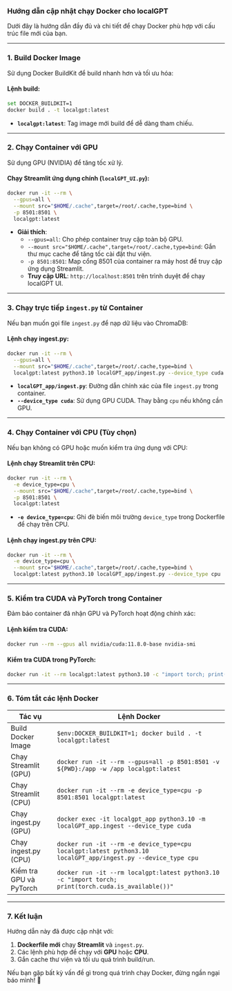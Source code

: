 ### **Hướng dẫn cập nhật chạy Docker cho localGPT**
Dưới đây là hướng dẫn đầy đủ và chi tiết để chạy Docker phù hợp với cấu trúc file mới của bạn.

---

### **1. Build Docker Image**
Sử dụng Docker BuildKit để build nhanh hơn và tối ưu hóa:

#### **Lệnh build:**
```bash
set DOCKER_BUILDKIT=1
docker build . -t localgpt:latest
```
- **`localgpt:latest`**: Tag image mới build để dễ dàng tham chiếu.

---

### **2. Chạy Container với GPU**
Sử dụng GPU (NVIDIA) để tăng tốc xử lý.

#### **Chạy Streamlit ứng dụng chính (`localGPT_UI.py`):**
```bash
docker run -it --rm \
  --gpus=all \
  --mount src="$HOME/.cache",target=/root/.cache,type=bind \
  -p 8501:8501 \
  localgpt:latest
```

- **Giải thích**:
   - `--gpus=all`: Cho phép container truy cập toàn bộ GPU.
   - `--mount src="$HOME/.cache",target=/root/.cache,type=bind`: Gắn thư mục cache để tăng tốc cài đặt thư viện.
   - `-p 8501:8501`: Map cổng 8501 của container ra máy host để truy cập ứng dụng Streamlit.
   - **Truy cập URL**: `http://localhost:8501` trên trình duyệt để chạy localGPT UI.

---

### **3. Chạy trực tiếp `ingest.py` từ Container**
Nếu bạn muốn gọi file `ingest.py` để nạp dữ liệu vào ChromaDB:

#### **Lệnh chạy ingest.py:**
```bash
docker run -it --rm \
  --gpus=all \
  --mount src="$HOME/.cache",target=/root/.cache,type=bind \
  localgpt:latest python3.10 localGPT_app/ingest.py --device_type cuda
```

- **`localGPT_app/ingest.py`**: Đường dẫn chính xác của file `ingest.py` trong container.
- **`--device_type cuda`**: Sử dụng GPU CUDA. Thay bằng `cpu` nếu không cần GPU.

---

### **4. Chạy Container với CPU (Tùy chọn)**
Nếu bạn không có GPU hoặc muốn kiểm tra ứng dụng với CPU:

#### **Lệnh chạy Streamlit trên CPU:**
```bash
docker run -it --rm \
  -e device_type=cpu \
  --mount src="$HOME/.cache",target=/root/.cache,type=bind \
  -p 8501:8501 \
  localgpt:latest
```
- **`-e device_type=cpu`**: Ghi đè biến môi trường `device_type` trong Dockerfile để chạy trên CPU.

#### **Lệnh chạy ingest.py trên CPU:**
```bash
docker run -it --rm \
  -e device_type=cpu \
  --mount src="$HOME/.cache",target=/root/.cache,type=bind \
  localgpt:latest python3.10 localGPT_app/ingest.py --device_type cpu
```

---

### **5. Kiểm tra CUDA và PyTorch trong Container**
Đảm bảo container đã nhận GPU và PyTorch hoạt động chính xác:

#### **Lệnh kiểm tra CUDA:**
```bash
docker run --rm --gpus all nvidia/cuda:11.8.0-base nvidia-smi
```

#### **Kiểm tra CUDA trong PyTorch:**
```bash
docker run -it --rm localgpt:latest python3.10 -c "import torch; print(torch.cuda.is_available())"
```

---

### **6. Tóm tắt các lệnh Docker**

| **Tác vụ**                        | **Lệnh Docker**                                                                                        |
|----------------------------------|--------------------------------------------------------------------------------------------------------|
| Build Docker Image               | `$env:DOCKER_BUILDKIT=1; docker build . -t localgpt:latest`                                            |
| Chạy Streamlit (GPU)             | `docker run -it --rm --gpus=all -p 8501:8501 -v ${PWD}:/app -w /app localgpt:latest`                                               |
| Chạy Streamlit (CPU)             | `docker run -it --rm -e device_type=cpu -p 8501:8501 localgpt:latest`                                  |
| Chạy ingest.py (GPU)             | `docker exec -it localgpt_app python3.10 -m localGPT_app.ingest --device_type cuda`   |
| Chạy ingest.py (CPU)             | `docker run -it --rm -e device_type=cpu localgpt:latest python3.10 localGPT_app/ingest.py --device_type cpu` |
| Kiểm tra GPU và PyTorch          | `docker run -it --rm localgpt:latest python3.10 -c "import torch; print(torch.cuda.is_available())"`   |

---

### **7. Kết luận**
Hướng dẫn này đã được cập nhật với:
1. **Dockerfile mới** chạy **Streamlit** và `ingest.py`.
2. Các lệnh phù hợp để chạy với **GPU** hoặc **CPU**.
3. Gắn cache thư viện và tối ưu quá trình build/run.

Nếu bạn gặp bất kỳ vấn đề gì trong quá trình chạy Docker, đừng ngần ngại báo mình! 🚀
